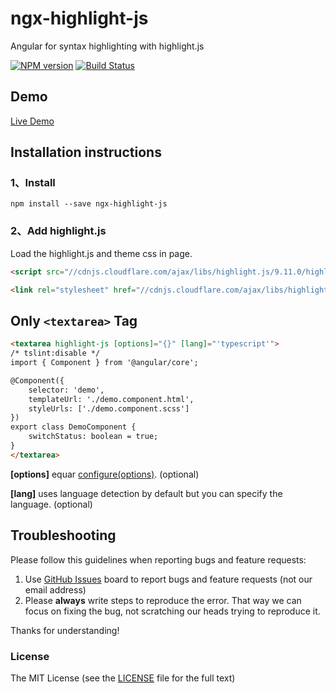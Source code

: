 # ngx-highlight-js
Angular for syntax highlighting with highlight.js

[![NPM version](https://img.shields.io/npm/v/ngx-highlight-js.svg)](https://www.npmjs.com/package/ngx-highlight-js)
[![Build Status](https://travis-ci.org/cipchk/ngx-highlight-js.svg?branch=master)](https://travis-ci.org/cipchk/ngx-highlight-js)


## Demo

[Live Demo](https://cipchk.github.io/ngx-highlight-js/)

## Installation instructions

### 1、Install

```
npm install --save ngx-highlight-js
```

### 2、Add highlight.js

Load the highlight.js and theme css in page.

```html
<script src="//cdnjs.cloudflare.com/ajax/libs/highlight.js/9.11.0/highlight.min.js"></script>
```

```html
<link rel="stylesheet" href="//cdnjs.cloudflare.com/ajax/libs/highlight.js/9.11.0/styles/monokai_sublime.min.css">
```

## Only `<textarea>` Tag

```html
<textarea highlight-js [options]="{}" [lang]="'typescript'">
/* tslint:disable */
import { Component } from '@angular/core';

@Component({
    selector: 'demo',
    templateUrl: './demo.component.html',
    styleUrls: ['./demo.component.scss']
})
export class DemoComponent {
    switchStatus: boolean = true;
}
</textarea>
```

**[options]** equar [configure(options)](http://highlightjs.readthedocs.io/en/latest/api.html#configure-options). (optional)

**[lang]** uses language detection by default but you can specify the language. (optional)

## Troubleshooting

Please follow this guidelines when reporting bugs and feature requests:

1. Use [GitHub Issues](https://github.com/cipchk/ngx-highlight-js/issues) board to report bugs and feature requests (not our email address)
2. Please **always** write steps to reproduce the error. That way we can focus on fixing the bug, not scratching our heads trying to reproduce it.

Thanks for understanding!

### License

The MIT License (see the [LICENSE](https://github.com/cipchk/ngx-highlight-js/blob/master/LICENSE) file for the full text)
